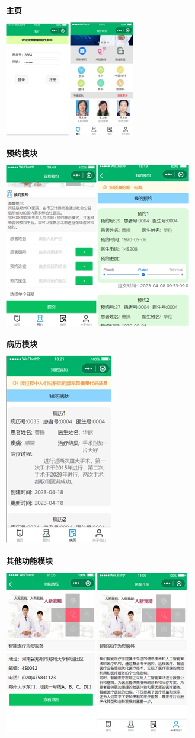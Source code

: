 ## 主页

<img src="./README_图片/wps12.jpg" alt="img" style="zoom:80%;" />			<img src="./README_图片/wps13.jpg" alt="img" style="zoom:80%;" />



##  预约模块



![img](./README_图片/wps14.jpg) 			![img](./README_图片/wps15.jpg)

##  病历模块



![img](./README_图片/wps16.jpg) 

## 其他功能模块

![img](./README_图片/wps17.jpg)   		![img](./README_图片/wps18.jpg)
